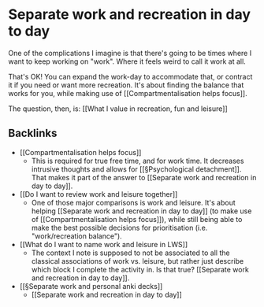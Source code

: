# Separate work and recreation in day to day
One of the complications I imagine is that there's going to be times where I want to keep working on "work". Where it feels weird to call it work at all. 

That's OK! You can expand the work-day to accommodate that, or contract it if you need or want more recreation. It's about finding the balance that works for you, while making use of [[Compartmentalisation helps focus]].

The question, then, is: [[What I value in recreation, fun and leisure]]

<!-- #p2  -->

## Backlinks
* [[Compartmentalisation helps focus]]
	* This is required for true free time, and for work time. It decreases intrusive thoughts and allows for [[§Psychological detachment]]. That makes it part of the answer to [[Separate work and recreation in day to day]].
* [[Do I want to review work and leisure together]]
	* One of those major comparisons is work and leisure. It's about helping [[Separate work and recreation in day to day]] (to make use of [[Compartmentalisation helps focus]]), while still being able to make the best possible decisions for prioritisation (i.e. "work/recreation balance").
* [[What do I want to name work and leisure in LWS]]
	* The context I note is supposed to not be associated to all the classical associations of work vs. leisure, but rather just describe which block I complete the activity in. Is that true? [[Separate work and recreation in day to day]].
* [[§Separate work and personal anki decks]]
	* [[Separate work and recreation in day to day]]

<!-- {BearID:789F0A3D-7E04-405D-B0C7-41E0E6BB5971-547-00000023B7027D94} -->
